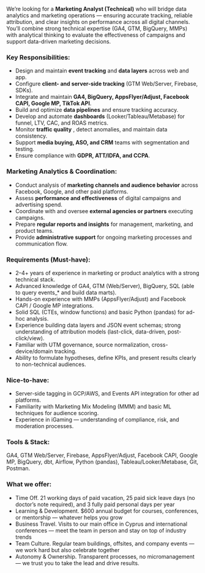 We’re looking for a **Marketing Analyst (Technical)** who will bridge data
analytics and marketing operations — ensuring accurate tracking, reliable
attribution, and clear insights on performance across all digital channels.  
You’ll combine strong technical expertise (GA4, GTM, BigQuery, MMPs) with
analytical thinking to evaluate the effectiveness of campaigns and support
data-driven marketing decisions.

### **Key Responsibilities:**

  * Design and maintain **event tracking** and **data layers** across web and app.
  * Configure **client- and server-side tracking** (GTM Web/Server, Firebase, SDKs).
  * Integrate and maintain **GA4, BigQuery, AppsFlyer/Adjust, Facebook CAPI, Google MP, TikTok API**.
  * Build and optimize **data pipelines** and ensure tracking accuracy.
  * Develop and automate **dashboards** (Looker/Tableau/Metabase) for funnel, LTV, CAC, and ROAS metrics.
  * Monitor **traffic quality** , detect anomalies, and maintain data consistency.
  * Support **media buying, ASO, and CRM** teams with segmentation and testing.
  * Ensure compliance with **GDPR, ATT/IDFA, and CCPA**.

### **Marketing Analytics & Coordination:**

  * Conduct analysis of **marketing channels and audience behavior** across Facebook, Google, and other paid platforms.
  * Assess **performance and effectiveness** of digital campaigns and advertising spend.
  * Coordinate with and oversee **external agencies or partners** executing campaigns.
  * Prepare **regular reports and insights** for management, marketing, and product teams.
  * Provide **administrative support** for ongoing marketing processes and communication flow.

### Requirements (Must-have):

  * 2–4+ years of experience in marketing or product analytics with a strong technical stack.
  * Advanced knowledge of GA4, GTM (Web/Server), BigQuery, SQL (able to query events_* and build data marts).
  * Hands-on experience with MMPs (AppsFlyer/Adjust) and Facebook CAPI / Google MP integrations.
  * Solid SQL (CTEs, window functions) and basic Python (pandas) for ad-hoc analysis.
  * Experience building data layers and JSON event schemas; strong understanding of attribution models (last-click, data-driven, post-click/view).
  * Familiar with UTM governance, source normalization, cross-device/domain tracking.
  * Ability to formulate hypotheses, define KPIs, and present results clearly to non-technical audiences.

### Nice-to-have:

  * Server-side tagging in GCP/AWS, and Events API integration for other ad platforms.
  * Familiarity with Marketing Mix Modeling (MMM) and basic ML techniques for audience scoring.
  * Experience in iGaming — understanding of compliance, risk, and moderation processes.

### Tools & Stack:

GA4, GTM Web/Server, Firebase, AppsFlyer/Adjust, Facebook CAPI, Google MP,
BigQuery, dbt, Airflow, Python (pandas), Tableau/Looker/Metabase, Git,
Postman.

### **What we offer:**

  * Time Off. 21 working days of paid vacation, 25 paid sick leave days (no doctor’s note required), and 3 fully paid personal days per year
  * Learning & Development. $600 annual budget for courses, conferences, or mentorship — whatever helps you grow
  * Business Travel. Visits to our main office in Cyprus and international conferences — meet the team in person and stay on top of industry trends
  * Team Culture. Regular team buildings, offsites, and company events — we work hard but also celebrate together
  * Autonomy & Ownership. Transparent processes, no micromanagement — we trust you to take the lead and drive results.
